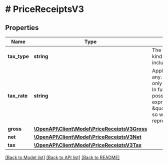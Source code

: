 # # PriceReceiptsV3

## Properties

Name | Type | Description | Notes
------------ | ------------- | ------------- | -------------
**tax_type** | **string** | The fields indicates what kind of tax the price object includes |
**tax_rate** | **string** | Applied tax rate, if there is any. Currently the entry can only be a decimal numbers. In future it&#39;s maybe also possible to have an expression such as \&quot;NON_TAXABLE\&quot;, so we decided for a representation as string |
**gross** | [**\OpenAPI\Client\Model\PriceReceiptsV3Gross**](PriceReceiptsV3Gross.md) |  |
**net** | [**\OpenAPI\Client\Model\PriceReceiptsV3Net**](PriceReceiptsV3Net.md) |  | [optional]
**tax** | [**\OpenAPI\Client\Model\PriceReceiptsV3Tax**](PriceReceiptsV3Tax.md) |  | [optional]

[[Back to Model list]](../../README.md#models) [[Back to API list]](../../README.md#endpoints) [[Back to README]](../../README.md)
